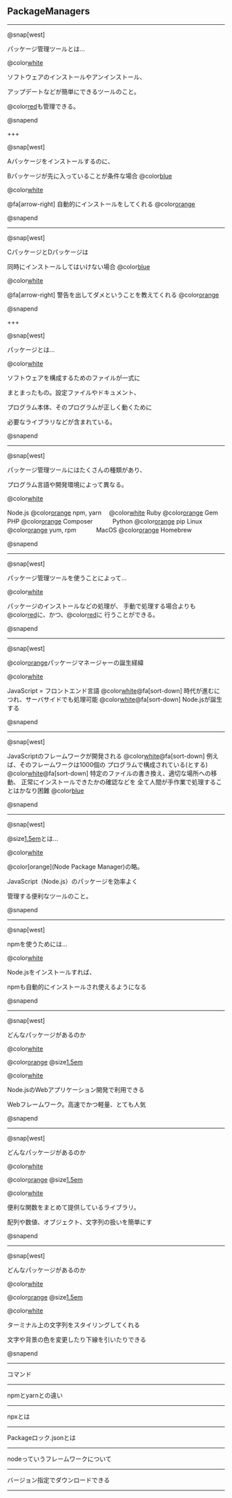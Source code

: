 ## PackageManagers

---

@snap[west]

パッケージ管理ツールとは…

@color[white](a)

ソフトウェアのインストールやアンインストール、

アップデートなどが簡単にできるツールのこと。

@color[red](ソフトウェア同士の依存関係)も管理できる。

@snapend

+++

@snap[west]

Aパッケージをインストールするのに、

Bパッケージが先に入っていることが条件な場合 @color[blue](@fa[frown])

@color[white](a)

@fa[arrow-right] 自動的にインストールをしてくれる @color[orange](@fa[laugh-beam])

@snapend

---

@snap[west]

CパッケージとDパッケージは

同時にインストールしてはいけない場合 @color[blue](@fa[frown])

@color[white](a)

@fa[arrow-right] 警告を出してダメということを教えてくれる @color[orange](@fa[laugh-beam])

@snapend

+++

@snap[west]

パッケージとは…

@color[white](a)

ソフトウェアを構成するためのファイルが一式に

まとまったもの。設定ファイルやドキュメント、

プログラム本体、そのプログラムが正しく動くために

必要なライブラリなどが含まれている。

@snapend

---

@snap[west]

パッケージ管理ツールにはたくさんの種類があり、

プログラム言語や開発環境によって異なる。

@color[white](a)

Node.js @color[orange](@fa[handshake]) npm, yarn　  @color[white](ll) Ruby @color[orange](@fa[handshake]) Gem
PHP @color[orange](@fa[handshake]) Composer 　　　Python @color[orange](@fa[handshake]) pip
Linux @color[orange](@fa[handshake]) yum, rpm　　　 MacOS @color[orange](@fa[handshake]) Homebrew

@snapend

---

@snap[west]

パッケージ管理ツールを使うことによって…

@color[white](a)

パッケージのインストールなどの処理が、
手動で処理する場合よりも@color[red](高速)に、かつ、@color[red](正確)に
行うことができる。

@snapend

---

@snap[west]

@color[orange](@fa[splotch])パッケージマネージャーの誕生経緯

@color[white](a)

JavaScript = フロントエンド言語
@color[white](aaa)@fa[sort-down]
時代が進むにつれ、サーバサイドでも処理可能
@color[white](aaa)@fa[sort-down]
Node.jsが誕生する

@snapend

---

@snap[west]

JavaScriptのフレームワークが開発される
@color[white](aaa)@fa[sort-down]
例えば、そのフレームワークは1000個の
プログラムで構成されている(とする)
@color[white](aaa)@fa[sort-down]
特定のファイルの書き換え、適切な場所への移動、
正常にインストールできたかの確認などを
全て人間が手作業で処理することはかなり困難 @color[blue](@fa[frown])

@snapend

---

@snap[west]

@size[1.5em](npm)とは…

@color[white](a)

@color[orange](Node Package Manager)の略。

JavaScript（Node.js）のパッケージを効率よく

管理する便利なツールのこと。

@snapend

---

@snap[west]

npmを使うためには…

@color[white](a)

Node.jsをインストールすれば、

npmも自動的にインストールされ使えるようになる

@snapend

---

@snap[west]

どんなパッケージがあるのか

@color[white](a)

@color[orange](@fa[splotch]) @size[1.5em](express)

@color[white](a)

Node.jsのWebアプリケーション開発で利用できる

Webフレームワーク。高速でかつ軽量、とても人気

@snapend

---

@snap[west]

どんなパッケージがあるのか

@color[white](a)

@color[orange](@fa[splotch]) @size[1.5em](lodash)

@color[white](a)

便利な関数をまとめて提供しているライブラリ。

配列や数値、オブジェクト、文字列の扱いを簡単にす

@snapend

---

@snap[west]

どんなパッケージがあるのか

@color[white](a)

@color[orange](@fa[splotch]) @size[1.5em](chalk)

@color[white](a)

ターミナル上の文字列をスタイリングしてくれる

文字や背景の色を変更したり下線を引いたりできる

@snapend

---

コマンド

---

npmとyarnとの違い

---

npxとは

---

Packageロック.jsonとは

---

nodeっていうフレームワークについて

---

バージョン指定でダウンロードできる

---
